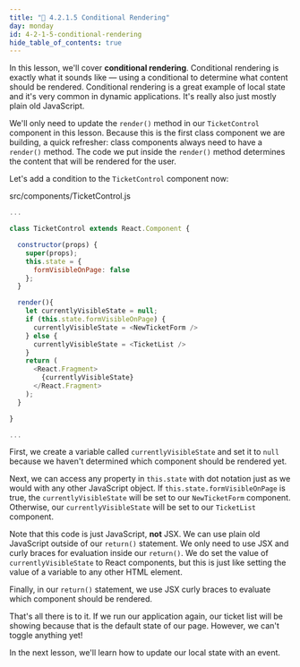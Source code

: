 ```yaml
---
title: "📓 4.2.1.5 Conditional Rendering"
day: monday
id: 4-2-1-5-conditional-rendering
hide_table_of_contents: true
---
```


In this lesson, we'll cover **conditional rendering**. Conditional rendering is exactly what it sounds like — using a conditional to determine what content should be rendered. Conditional rendering is a great example of local state and it's very common in dynamic applications. It's really also just mostly plain old JavaScript.

We'll only need to update the `render()` method in our `TicketControl` component in this lesson. Because this is the first class component we are building, a quick refresher: class components always need to have a `render()` method. The code we put inside the `render()` method determines the content that will be rendered for the user.

Let's add a condition to the `TicketControl` component now:

<div class="filename">src/components/TicketControl.js</div>

```js
...

class TicketControl extends React.Component {

  constructor(props) {
    super(props);
    this.state = {
      formVisibleOnPage: false
    };
  }

  render(){
    let currentlyVisibleState = null;
    if (this.state.formVisibleOnPage) {
      currentlyVisibleState = <NewTicketForm />
    } else {
      currentlyVisibleState = <TicketList />
    }
    return (
      <React.Fragment>
        {currentlyVisibleState}
      </React.Fragment>
    );
  }

}

...
```

First, we create a variable called `currentlyVisibleState` and set it to `null` because we haven't determined which component should be rendered yet.

Next, we can access any property in `this.state` with dot notation just as we would with any other JavaScript object. If `this.state.formVisibleOnPage` is true, the `currentlyVisibleState` will be set to our `NewTicketForm` component. Otherwise, our `currentlyVisibleState` will be set to our `TicketList` component.

Note that this code is just JavaScript, **not** JSX. We can use plain old JavaScript outside of our `return()` statement. We only need to use JSX and curly braces for evaluation inside our `return()`. We do set the value of `currentlyVisibleState` to React components, but this is just like setting the value of a variable to any other HTML element.

Finally, in our `return()` statement, we use JSX curly braces to evaluate which component should be rendered.

That's all there is to it. If we run our application again, our ticket list will be showing because that is the default state of our page. However, we can't toggle anything yet!

In the next lesson, we'll learn how to update our local state with an event.
